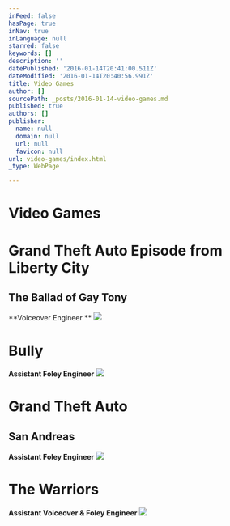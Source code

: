 ```yaml
---
inFeed: false
hasPage: true
inNav: true
inLanguage: null
starred: false
keywords: []
description: ''
datePublished: '2016-01-14T20:41:00.511Z'
dateModified: '2016-01-14T20:40:56.991Z'
title: Video Games
author: []
sourcePath: _posts/2016-01-14-video-games.md
published: true
authors: []
publisher:
  name: null
  domain: null
  url: null
  favicon: null
url: video-games/index.html
_type: WebPage

---
```

# Video Games

# Grand Theft Auto Episode from Liberty City

## The Ballad of Gay Tony

**Voiceover Engineer **
![](https://s3-us-west-2.amazonaws.com/the-grid-img/p/e3a7515112fb7086dc2af3aeb42e7e94d99ec469.jpg)

# Bully

**Assistant Foley Engineer**
![](https://the-grid-user-content.s3-us-west-2.amazonaws.com/9858328a-e86f-43df-aa86-1841c23fdcf1.jpg)

# Grand Theft Auto

## San Andreas

**Assistant Foley Engineer**
![](https://the-grid-user-content.s3-us-west-2.amazonaws.com/b5cacd1d-9291-4a1d-892a-3d6c0bd2657a.jpg)

# The Warriors

**Assistant Voiceover & Foley Engineer**
![](https://s3-us-west-2.amazonaws.com/the-grid-img/p/10a583b9e78d564c6f250836bd0c067c6a2b38bf.jpg)